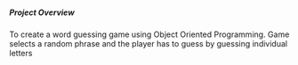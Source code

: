 ##### Project Overview

To create a word guessing game using Object Oriented Programming.
Game selects a random phrase and the player has to guess by guessing individual letters 

